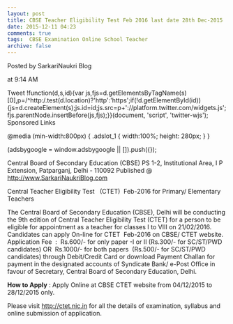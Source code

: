 ```yaml
---
layout: post
title: CBSE Teacher Eligibility Test Feb 2016 last date 28th Dec-2015   
date: 2015-12-11 04:23
comments: true
tags:  CBSE Examination Online School Teacher 
archive: false
---
```




Posted by
SarkariNaukri Blog


at
9:14 AM


Tweet
!function(d,s,id){var js,fjs=d.getElementsByTagName(s)[0],p=/^http:/.test(d.location)?'http':'https';if(!d.getElementById(id)){js=d.createElement(s);js.id=id;js.src=p+'://platform.twitter.com/widgets.js';fjs.parentNode.insertBefore(js,fjs);}}(document, 'script', 'twitter-wjs');
Sponsored Links

 
@media (min-width:800px) { .adslot_1 { width:100%; height: 280px; } }
  





(adsbygoogle = window.adsbygoogle || []).push({});



Central Board of Secondary Education (CBSE)
PS 1-2, Institutional Area, I P Extension, Patparganj, Delhi - 110092 
Published @ http://www.SarkariNaukriBlog.com 

Central Teacher Eligibility Test   (CTET)  Feb-2016 for Primary/ Elementary Teachers


The Central Board of Secondary Education (CBSE), Delhi will be conducting the 9th edition of Central Teacher Eligibility Test (CTET) for a person to be eligible for appointment as a teacher for classes I to VIII on 21/02/2016. Candidates can apply On-line for CTET  Feb-2016 on CBSE/ CTET website.  
Application Fee  :  Rs.600/- for only paper -I or II (Rs.300/- for SC/ST/PWD candidates) OR  Rs.1000/- for both papers  (Rs.500/- for SC/ST/PWD candidates) through Debit/Credit Card or download Payment Challan for payment in the designated accounts of Syndicate Bank/ e-Post Office in favour of Secretary, Central Board of Secondary Education, Delhi. 

**How to Apply** : Apply Online at CBSE CTET website from 04/12/2015 to 28/12/2015 only. 


Please visit http://ctet.nic.in for all the details of examination, syllabus and online submission of application.



